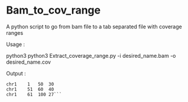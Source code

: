 # Bam_to_cov_range
A python script to go from bam file to a tab separated file with coverage ranges 

Usage : 

python3 python3  Extract_coverage_range.py -i desired_name.bam -o desired_name.cov

Output : 


```chr	start	end	value1
chr1	1	50	30
chr1	51	60	40
chr1	61	100	27```

